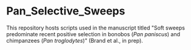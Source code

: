 # Pan_Selective_Sweeps
This repository hosts scripts used in the manuscript titled "Soft sweeps predominate recent positive selection in bonobos (<i>Pan paniscus</i>) and chimpanzees (<i>Pan troglodytes</i>)" (Brand et al., in prep). 
